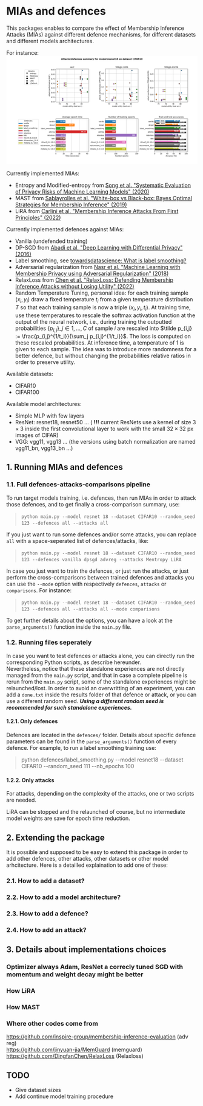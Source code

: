 **MIAs and defences**
===

This packages enables to compare the effect of Membership Inference Attacks (MIAs) against different defence mechanisms, for different datasets and different models architectures.


For instance:
![Summary example](recap.png)


Currently implemented MIAs:   
*  Entropy and Modified-entropy from [Song et al. "Systematic Evaluation of Privacy Risks of Machine Learning Models" (2020)](https://arxiv.org/abs/2003.10595)
*  MAST from [Sablayrolles et al. "White-box vs Black-box: Bayes Optimal Strategies for Membership Inference" (2019)](https://arxiv.org/abs/1908.11229)
*  LiRA from [Carlini et al. "Membership Inference Attacks From First Principles" (2022)](https://arxiv.org/abs/2112.03570)

Currently implemented defences against MIAs:
*  Vanilla (undefended training)
*  DP-SGD from [Abadi et al. "Deep Learning with Differential Privacy" (2016)](https://arxiv.org/abs/1607.00133)
*  Label smoothing, see [towardsdatascience: What is label smoothing?](https://towardsdatascience.com/what-is-label-smoothing-108debd7ef06)
*  Adversarial regularization from [Nasr et al. "Machine Learning with Membership Privacy using Adversarial Regularization" (2018)](https://arxiv.org/abs/1807.05852)
*  RelaxLoss from [Chen et al. "RelaxLoss: Defending Membership Inference Attacks without Losing Utility" (2022)](https://arxiv.org/abs/2207.05801)
*  Random Temperature Tuning, personal idea: for each training sample $(x_i, y_i)$ draw a fixed temperature $t_i$ from a given temperature distribution $T$ so that each training sample is now a triple $(x_i, y_i, t_i)$. At training time, use these temperatures to rescale the softmax activation function at the output of the neural network, i.e., during training the outputted probabilities $\{p_{i, j}\}\_{j\in 1, \dots, C}$ of sample $i$ are rescaled into $\tilde p_{i,j} := \frac{p_{i,j}^{1/t_i}}{\sum_j p_{i,j}^{1/t_i}}$. The loss is computed on these rescaled probabilities. At inference time, a temperature of $1$ is given to each sample. The idea was to introduce more randomness for a better defence, but without changing the probabilities relative ratios in order to preserve utility.

Available datasets:
*  CIFAR10
*  CIFAR100

Available model architectures:
*  Simple MLP with few layers
*  ResNet: resnet18, resnet50 ... ( **!!!** current ResNets use a kernel of size $3\times 3$ inside the first convolutional layer to work with the small $32\times 32$ px images of CIFAR)
*  VGG: vgg11, vgg13 ... (the versions using batch normalization are named vgg11_bn, vgg13_bn ...)


## **1. Running MIAs and defences**
### **1.1. Full defences-attacks-comparisons pipeline**

To run target models training, i.e. defences, then run MIAs in order to attack those defences, and to get finally a cross-comparison summary, use:  
>`python main.py --model resnet 18 --dataset CIFAR10 --random_seed 123 --defences all --attacks all`

If you just want to run some defences and/or some attacks, you can replace `all` with a space-seperated list of defences/attacks, like:   
> `python main.py --model resnet 18 --dataset CIFAR10 --random_seed 123 --defences vanilla dpsgd advreg --attacks Mentropy LiRA`

In case you just want to train the defences, or just run the attacks, or just perform the cross-comparisons between trained defences and attacks you can use the `--mode` option with respectively `defences`, `attacks` or `comparisons`. For instance:  
> `python main.py --model resnet 18 --dataset CIFAR10 --random_seed 123 --defences all --attacks all --mode comparisons`

To get further details about the options, you can have a look at the `parse_arguments()` function inside the `main.py` file.

### **1.2. Running files seperately**

In case you want to test defences or attacks alone, you can directly run the corresponding Python scripts, as describe hereunder.  
Nevertheless, notice that these standalone experiences are not directly managed from the `main.py` script, and that in case a complete pipeline is rerun from the `main.py` script, some of the standalone experiences might be relaunched/lost. In order to avoid an overwritting of an experiment, you can add a `done.txt` inside the results folder of that defence or attack, or you can use a different random seed.
***Using a different random seed is recommended for such standalone experiences.***

#### **1.2.1. Only defences**

Defences are located in the `defences/` folder. Details about specific defence parameters can be found in the `parse_arguments()` function of every defence. For example, to run a label smoothing training use:  
> python defences/label_smoothing.py --model resnet18 --dataset CIFAR10 --random_seed 111 --nb_epochs 100

#### **1.2.2. Only attacks**

For attacks, depending on the complexity of the attacks, one or two scripts are needed.

LiRA can be stopped and the relaunched of course, but no intermediate model weights are save for epoch time reduction.

## **2. Extending the package**

It is possible and supposed to be easy to extend this package in order to add other defences, other attacks, other datasets or other model arhcitecture. Here is a detailled explaination to add one of these:

### **2.1. How to add a dataset?**

### **2.2. How to add a model architecture?**

### **2.3. How to add a defence?**

### **2.4. How to add an attack?**



## **3. Details about implementations choices**
### Optimizer always Adam, ResNet a correcly tuned SGD with momentum and weight decay might be better
### How LiRA
### How MAST
### Where other codes come from
https://github.com/inspire-group/membership-inference-evaluation (adv reg)  
https://github.com/jinyuan-jia/MemGuard (memguard)  
https://github.com/DingfanChen/RelaxLoss (Relaxloss)


## **TODO**
*  Give dataset sizes
*  Add continue model training procedure
